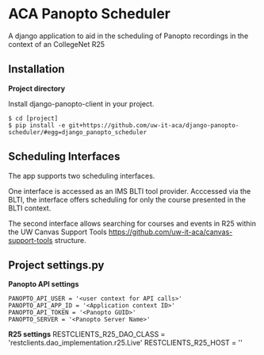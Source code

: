 ACA Panopto Scheduler
=====================

A django application to aid in the scheduling of Panopto recordings in the context of an CollegeNet R25

Installation
------------

**Project directory**

Install django-panopto-client in your project.

    $ cd [project]
    $ pip install -e git+https://github.com/uw-it-aca/django-panopto-scheduler/#egg=django_panopto_scheduler

Scheduling Interfaces
---------------------

The app supports two scheduling interfaces.

One interface is accessed as an IMS BLTI tool provider. Acccessed via the BLTI, the interface offers scheduling for only the course presented in the BLTI context.

The second interface allows searching for courses and events in R25 within the UW Canvas Support Tools <https://github.com/uw-it-aca/canvas-support-tools> structure.


Project settings.py
------------------

**Panopto API settings**

    PANOPTO_API_USER = '<user context for API calls>'
    PANOPTO_API_APP_ID = '<Application context ID>'
    PANOPTO_API_TOKEN = '<Panopto GUID>'
    PANOPTO_SERVER = '<Panopto Server Name>'

**R25 settings**
    RESTCLIENTS_R25_DAO_CLASS = 'restclients.dao_implementation.r25.Live'
    RESTCLIENTS_R25_HOST = '<R25 Server Name>'

